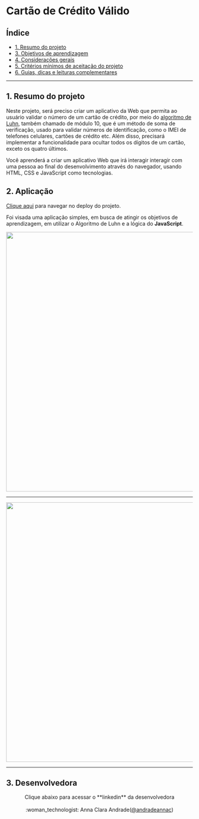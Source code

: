 # Cartão de Crédito Válido

## Índice

* [1. Resumo do projeto](#1-resumo-do-projeto)
* [3. Objetivos de aprendizagem](#3-objetivos-de-aprendizagem)
* [4. Considerações gerais](#4-consideracoes-gerais)
* [5. Critérios mínimos de aceitação do
  projeto](#5-criterios-de-aceptacao-mínimos-do-projeto)
* [6. Guias, dicas e leituras
  complementares](#6-guias-dicas-e-leituras-complementares)

***

## 1. Resumo do projeto

Neste projeto, será preciso criar um aplicativo da Web que permita ao usuário
validar o número de um cartão de crédito, por meio do [algoritmo de Luhn](https://en.wikipedia.org/wiki/Luhn_algorithm),
também chamado de módulo 10,  que é um método de soma de verificação, usado para validar
números de identificação, como o IMEI de telefones celulares, cartões de crédito
etc.  Além disso, precisará 
implementar a funcionalidade para ocultar todos os dígitos de um cartão, exceto
os quatro últimos.

Você aprenderá a criar um aplicativo Web que irá interagir interagir com uma
pessoa ao final do desenvolvimento através do navegador, usando HTML, CSS e
JavaScript como tecnologias.

## 2. Aplicação

<a href="https://andradeannac.github.io/SAP008-card-validation/index.html">Clique aqui</a> para navegar no deploy do projeto. 

Foi visada uma aplicação simples, em busca de atingir os objetivos de aprendizagem, em utilizar o Algoritmo de Luhn e a lógica do **JavaScript**.

<div align="center">
<img src="https://user-images.githubusercontent.com/109049321/209707382-a1ff8bad-5430-4850-bdc3-e823de9c7a13.png" width="700px"/>
  
***
  
<img src="https://user-images.githubusercontent.com/109049321/209707385-94a6b5fe-9c57-4dfd-ace9-71842ad57f84.png" width="700px"/>
</div>

***

## 3. Desenvolvedora
<div align="center">
Clique abaixo para acessar o **linkedin** da desenvolvedora <br><br>
:woman_technologist: Anna Clara Andrade(<a href="https://www.linkedin.com/in/andradeannac">@andradeannac</a>)
</div>
